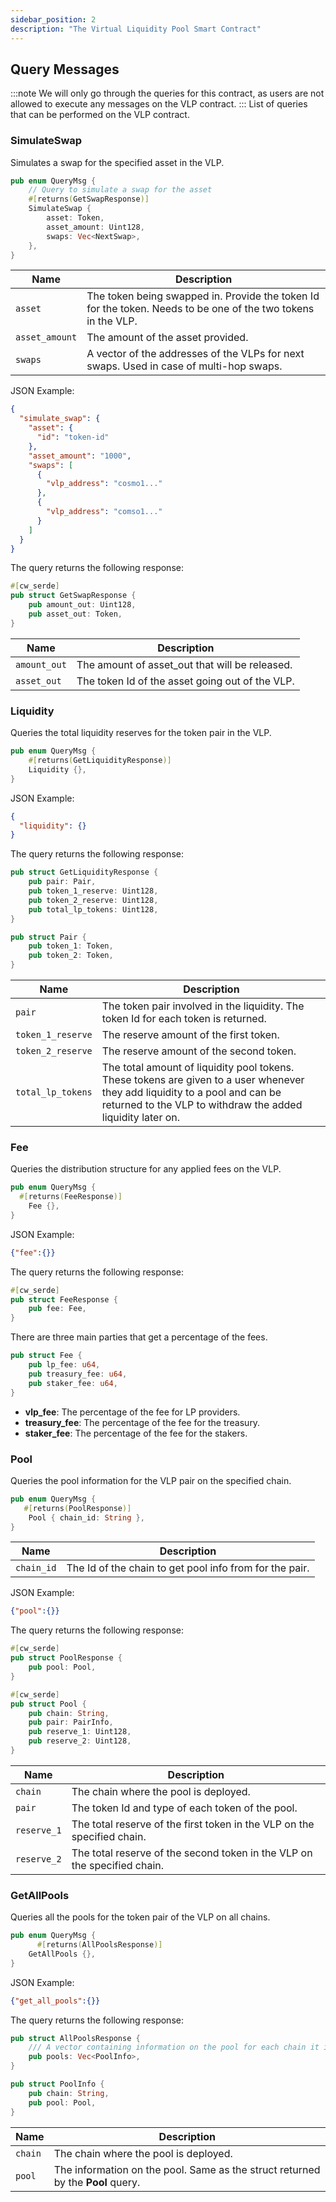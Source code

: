 ```yaml
---
sidebar_position: 2
description: "The Virtual Liquidity Pool Smart Contract"
---
```


## Query Messages 
:::note
We will only go through the queries for this contract, as users are not allowed to execute any messages on the VLP contract.
:::
List of queries that can be performed on the VLP contract.

### SimulateSwap
Simulates a swap for the specified asset in the VLP.

```rust
pub enum QueryMsg {
    // Query to simulate a swap for the asset
    #[returns(GetSwapResponse)]
    SimulateSwap {
        asset: Token,
        asset_amount: Uint128,
        swaps: Vec<NextSwap>,
    },
}
```
| Name          | Description                       |
|---------------|-----------------------------------|
| `asset`       | The token being swapped in. Provide the token Id for the token. Needs to be one of the two tokens in the VLP.|
| `asset_amount`| The amount of the asset provided.          |
| `swaps`       | A vector of the addresses of the VLPs for next swaps. Used in case of multi-hop swaps.  |

JSON Example:
```JSON
{
  "simulate_swap": {
    "asset": {
      "id": "token-id"
    },
    "asset_amount": "1000",
    "swaps": [
      {
        "vlp_address": "cosmo1..."
      },
      {
        "vlp_address": "comso1..."
      }
    ]
  }
}
```
The query returns the following response:

```rust
#[cw_serde]
pub struct GetSwapResponse {
    pub amount_out: Uint128,
    pub asset_out: Token,
}
```
| Name          | Description                       |
|---------------|-----------------------------------|
| `amount_out`       | The amount of asset_out that will be released.    |
| `asset_out`| The token Id of the asset going out of the VLP. |

### Liquidity
Queries the total liquidity reserves for the token pair in the VLP.

```rust 
pub enum QueryMsg {
    #[returns(GetLiquidityResponse)]
    Liquidity {},
}
```
JSON Example:
```JSON
{
  "liquidity": {}
}
```
The query returns the following response:

```rust
pub struct GetLiquidityResponse {
    pub pair: Pair,
    pub token_1_reserve: Uint128,
    pub token_2_reserve: Uint128,
    pub total_lp_tokens: Uint128,
}

pub struct Pair {
    pub token_1: Token,
    pub token_2: Token,
}
```
| Name              | Description                                 |
|-------------------|---------------------------------------------|
| `pair`            | The token pair involved in the liquidity. The token Id for each token is returned. |
| `token_1_reserve` | The reserve amount of the first token.      |
| `token_2_reserve` | The reserve amount of the second token.     |
| `total_lp_tokens` | The total amount of liquidity pool tokens. These tokens are given to a user whenever they add liquidity to a pool and can be returned to the VLP to withdraw the added liquidity later on.  |

### Fee
Queries the distribution structure for any applied fees on the VLP.

```rust
pub enum QueryMsg {
  #[returns(FeeResponse)]
    Fee {},
}
```
JSON Example:

```JSON
{"fee":{}}
```
The query returns the following response:

```rust
#[cw_serde]
pub struct FeeResponse {
    pub fee: Fee,
}
```

There are three main parties that get a percentage of the fees.

```rust
pub struct Fee {
    pub lp_fee: u64,
    pub treasury_fee: u64,
    pub staker_fee: u64,
}
```
- **vlp_fee**: The percentage of the fee for LP providers.
- **treasury_fee**: The percentage of the fee for the treasury.
- **staker_fee**: The percentage of the fee for the stakers.

### Pool
Queries the pool information for the VLP pair on the specified chain.

```rust
pub enum QueryMsg {
   #[returns(PoolResponse)]
    Pool { chain_id: String },
}
```

| Name          | Description                       |
|---------------|-----------------------------------|
| `chain_id`       | The Id of the chain to get pool info from for the pair. |

JSON Example:

```JSON
{"pool":{}}
```
The query returns the following response:

```rust
#[cw_serde]
pub struct PoolResponse {
    pub pool: Pool,
}

#[cw_serde]
pub struct Pool {
    pub chain: String,
    pub pair: PairInfo,
    pub reserve_1: Uint128,
    pub reserve_2: Uint128,
}
```
| Name         | Description                                 |
|--------------|---------------------------------------------|
| `chain`      | The chain where the pool is deployed.       |
| `pair`       | The token Id and type of each token of the pool.  |
| `reserve_1`  | The total reserve of the first token in the VLP on the specified chain.       |
| `reserve_2`  | The total reserve of the second token in the VLP on the specified chain.      |

### GetAllPools
Queries all the pools for the token pair of the VLP on all chains.

```rust 
pub enum QueryMsg {
      #[returns(AllPoolsResponse)]
    GetAllPools {},
}
```
JSON Example:

```JSON
{"get_all_pools":{}}
```

The query returns the following response:

```rust 
pub struct AllPoolsResponse {
    /// A vector containing information on the pool for each chain it is found on.
    pub pools: Vec<PoolInfo>,
}

pub struct PoolInfo {
    pub chain: String,
    pub pool: Pool,
}
```
| Name         | Description                                 |
|--------------|---------------------------------------------|
| `chain`      | The chain where the pool is deployed.       |
| `pool`       | The information on the pool. Same as the struct returned by the **Pool** query.  |
